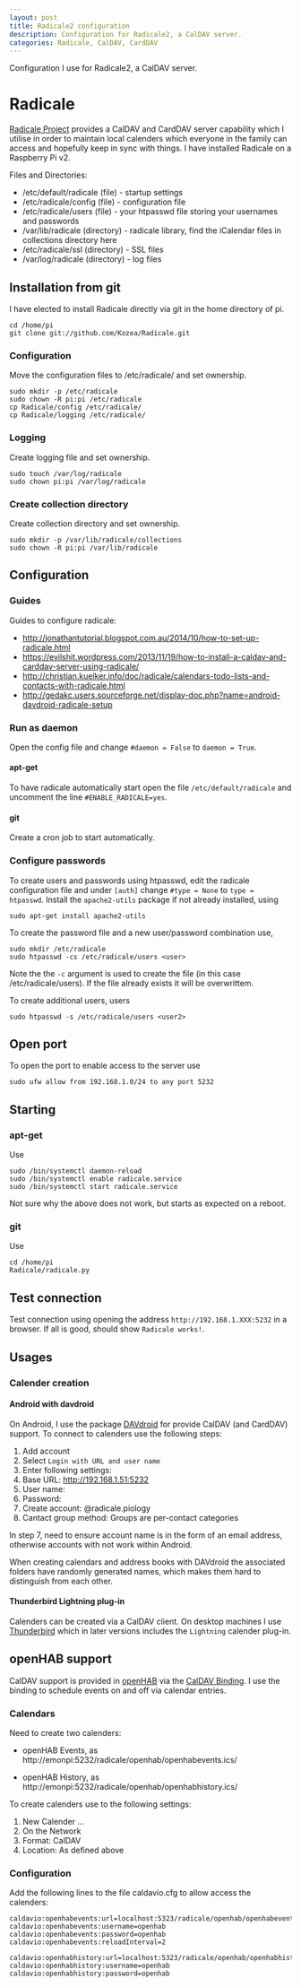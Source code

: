 ```yaml
---
layout: post
title: Radicale2 configuration
description: Configuration for Radicale2, a CalDAV server.
categories: Radicale, CalDAV, CardDAV
---
```


Configuration I use for Radicale2, a CalDAV server.

# Radicale

[Radicale Project](http://radicale.org/) provides a CalDAV and CardDAV server capability which I utilise in order to maintain local calenders which everyone in the family can access and hopefully keep in sync with things. I have installed Radicale on a Raspberry Pi v2.

Files and Directories:
*   /etc/default/radicale (file) - startup settings
*   /etc/radicale/config (file) - configuration file
*   /etc/radicale/users (file) - your htpasswd file storing your usernames and passwords
*   /var/lib/radicale (directory) - radicale library, find the iCalendar files in collections directory here
*   /etc/radicale/ssl (directory) - SSL files
*   /var/log/radicale (directory) - log files

## Installation from git

I have elected to install Radicale directly via git in the home directory of pi.

```
cd /home/pi
git clone git://github.com/Kozea/Radicale.git
```

### Configuration

Move the configuration files to /etc/radicale/ and set ownership.

```
sudo mkdir -p /etc/radicale
sudo chown -R pi:pi /etc/radicale
cp Radicale/config /etc/radicale/
cp Radicale/logging /etc/radicale/
```

### Logging

Create logging file and set ownership.

```
sudo touch /var/log/radicale
sudo chown pi:pi /var/log/radicale
```

### Create collection directory

Create collection directory and set ownership.

```
sudo mkdir -p /var/lib/radicale/collections
sudo chown -R pi:pi /var/lib/radicale
```


## Configuration

### Guides

Guides to configure radicale:

*   http://jonathantutorial.blogspot.com.au/2014/10/how-to-set-up-radicale.html
*   https://evilshit.wordpress.com/2013/11/19/how-to-install-a-caldav-and-carddav-server-using-radicale/
*   http://christian.kuelker.info/doc/radicale/calendars-todo-lists-and-contacts-with-radicale.html
*   http://gedakc.users.sourceforge.net/display-doc.php?name=android-davdroid-radicale-setup

### Run as daemon

Open the config file and change `#daemon = False` to `daemon = True`.

#### apt-get

To have radicale automatically start open the file `/etc/default/radicale` and uncomment the line `#ENABLE_RADICALE=yes`.

#### git

Create a cron job to start automatically.

### Configure passwords

To create users and passwords using htpasswd, edit the radicale configuration file and under `[auth]` change `#type = None` to `type = htpasswd`. Install the `apache2-utils` package if not already installed, using

```
sudo apt-get install apache2-utils
```

To create the password file and a new user/password combination use,

```
sudo mkdir /etc/radicale
sudo htpasswd -cs /etc/radicale/users <user>
```

Note the the `-c` argument is used to create the file (in this case /etc/radicale/users). If the file already exists it will be overwrittem.

To create additional users, users

```
sudo htpasswd -s /etc/radicale/users <user2>
```

## Open port

To open the port to enable access to the server use

```
sudo ufw allow from 192.168.1.0/24 to any port 5232
```

## Starting

### apt-get

Use

```
sudo /bin/systemctl daemon-reload
sudo /bin/systemctl enable radicale.service
sudo /bin/systemctl start radicale.service
```

Not sure why the above does not work, but starts as expected on a reboot.

### git

Use

```
cd /home/pi
Radicale/radicale.py
```

## Test connection

Test connection using opening the address `http://192.168.1.XXX:5232` in a browser. If all is good, should show `Radicale works!`.

## Usages

### Calender creation

#### Android with davdroid

On Android, I use the package [DAVdroid](https://davdroid.bitfire.at/) for provide CalDAV (and CardDAV) support. To connect to calenders use the following steps:

1.  Add account
2.  Select `Login with URL and user name`
3.  Enter following settings:
4.  Base URL: http://192.168.1.51:5232
5.  User name: <user>
6.  Password: <password>
7.  Create account: <user>@radicale.piology
8.  Cantact group method: Groups are per-contact categories

In step 7, need to ensure account name is in the form of an email address, otherwise accounts with not work within Android.

When creating calendars and address books with DAVdroid the associated folders have randomly generated names, which makes them hard to distinguish from each other.

#### Thunderbird Lightning plug-in

Calenders can be created via a CalDAV client. On desktop machines I use [Thunderbird](https://www.mozilla.org/en-US/thunderbird/) which in later versions includes the `Lightning` calender plug-in.

## openHAB support

CalDAV support is provided in [openHAB](http://openhab.org) via the [CalDAV Binding](https://github.com/openhab/openhab1-addons/wiki/CalDAV). I use the binding to schedule events on and off via calendar entries.

### Calendars

Need to create two calenders:

*   openHAB Events, as http://emonpi:5232/radicale/openhab/openhabevents.ics/

*   openHAB History, as http://emonpi:5232/radicale/openhab/openhabhistory.ics/

To create calenders use to the following settings:

1.  New Calender ...
2.  On the Network
3.  Format: CalDAV
4.  Location: As defined above

### Configuration

Add the following lines to the file caldavio.cfg to allow access the calenders:

```
caldavio:openhabevents:url=localhost:5323/radicale/openhab/openhabevents.ics
caldavio:openhabevents:username=openhab
caldavio:openhabevents:password=openhab
caldavio:openhabevents:reloadInterval=2

caldavio:openhabhistory:url=localhost:5323/radicale/openhab/openhabhistory.ics
caldavio:openhabhistory:username=openhab
caldavio:openhabhistory:password=openhab
```
